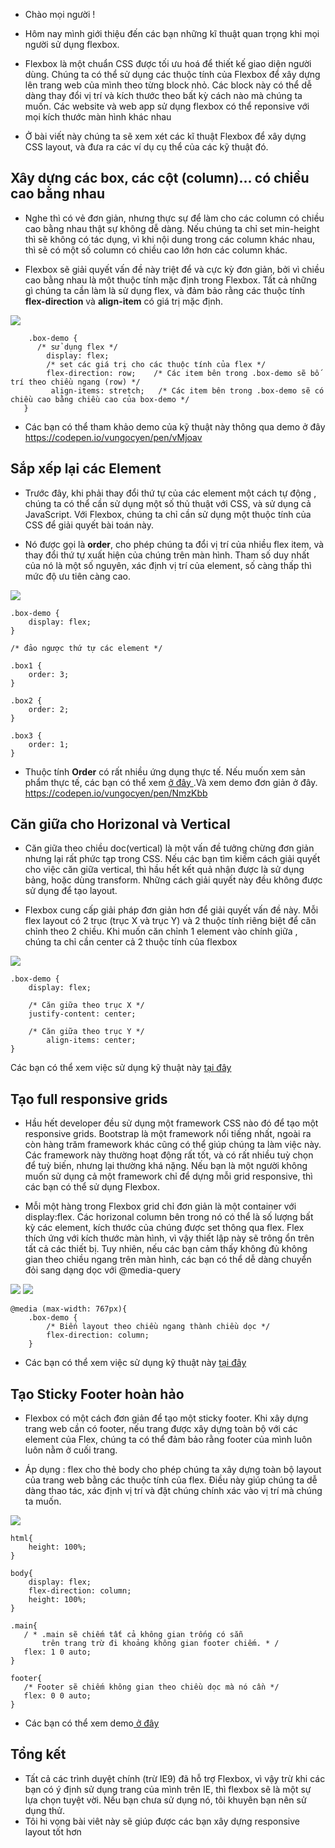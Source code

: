 - Chào mọi người !

- Hôm nay mình giới thiệu đến các bạn những kĩ thuật quan trọng khi mọi người sử dụng flexbox.

- Flexbox là một chuẩn CSS được tối ưu hoá để thiết kế giao diện người dùng. Chúng ta có thể sử dụng các thuộc tính của Flexbox để xây dựng lên trang web của mình theo từng block nhỏ. Các block này có thể dễ dàng thay đổi vị trí và kích thước theo bất kỳ cách nào mà chúng ta muốn. Các website và web app sử dụng flexbox có thể reponsive với mọi kích thước màn hình khác nhau

- Ở bài viết này chúng ta sẽ xem xét các kĩ thuật Flexbox để xây dựng CSS layout, và đưa ra các ví dụ cụ thể của các kỹ thuật đó.


## Xây dựng các box, các cột (column)... có chiều cao bằng nhau

- Nghe thì có vẻ đơn giản, nhưng thực sự để làm cho các column có chiều cao bằng nhau thật sự không dễ dàng. Nếu chúng ta chỉ set min-height thì sẽ không có tác dụng, vì khi nội dung trong các column khác nhau, thì sẽ có một số column có chiều cao lớn hơn các column khác.

- Flexbox sẽ giải quyết vấn đề này triệt để và cực kỳ đơn giản, bởi vì chiều cao bằng nhau là một thuộc tính mặc định trong Flexbox.  Tất cả những gì chúng ta cần làm là sử dụng flex, và đảm bảo rằng các thuộc tính **flex-direction** và **align-item** có giá trị mặc định.

![](https://images.viblo.asia/89bba44c-f399-4401-8572-c3816ea8b006.jpg)
```
    .box-demo {
      /* sử dụng flex */
        display: flex;
        /* set các giá trị cho các thuộc tính của flex */
        flex-direction: row;    /* Các item bên trong .box-demo sẽ bố trí theo chiều ngang (row) */
         align-items: stretch;   /* Các item bên trong .box-demo sẽ có chiều cao bằng chiều cao của box-demo */
   }
```


- Các bạn có thể tham khảo demo của kỹ thuật này thông qua demo ở đây https://codepen.io/vungocyen/pen/vMjoav


##  Sắp xếp lại các Element

- Trước đây, khi phải thay đổi thứ tự của các element một cách tự động , chúng ta có thể cần sử dụng một số thủ thuật với CSS, và sử dụng cả JavaScript. Với Flexbox, chúng ta chỉ cần sử dụng một thuộc tính của CSS để giải quyết bài toán này.

- Nó được gọi là **order**, cho phép chúng ta đổi vị trí của nhiều flex item, và thay đổi thứ tự xuất hiện của chúng trên màn hình. Tham số duy nhất của nó là một số nguyên, xác định vị trí của element, số càng thấp thì mức độ ưu tiên càng cao. 

![](https://images.viblo.asia/a95fda24-7b99-4e3e-8188-5294b528bab9.png)


```
.box-demo {
    display: flex;
}

/* đảo ngược thứ tự các element */

.box1 {
    order: 3;
}

.box2 {
    order: 2;
}

.box3 {
    order: 1;
}
```

- Thuộc tính **Order** có rất nhiều ứng dụng thực tế.  Nếu muốn xem sản phẩm thực tế, các bạn có thể xem [ở đây ](https://demo.tutorialzine.com/2015/11/using-flexbox-to-create-a-responsive-comment-section/) .Và xem demo đơn giản ở đây. https://codepen.io/vungocyen/pen/NmzKbb



##  Căn giữa cho Horizonal và Vertical 

- Căn giữa theo chiều doc(vertical) là một vấn đề tưởng chừng đơn giản nhưng lại rất phức tạp trong CSS. Nếu các bạn tìm kiếm cách giải quyết cho việc căn giữa vertical, thì hầu hết kết quả nhận được là sử dụng bảng, hoặc dùng transform. Những cách giải quyết này đều không được sử dụng để tạo layout.

- Flexbox cung cấp giải pháp đơn giản hơn để giải quyết vấn đề này. Mỗi flex layout có 2 trục (trục X và trục Y) và 2 thuộc tính riêng biệt để căn chỉnh theo 2 chiều.  Khi muốn căn chỉnh 1 element vào chính giữa , chúng ta chỉ cần center cả 2 thuộc tính của flexbox

![](https://images.viblo.asia/e63d5c44-c001-427f-9c96-603d77713faa.png)


```
.box-demo {
    display: flex;
    
    /* Căn giữa theo trục X */
    justify-content: center;

    /* Căn giữa theo trục Y */
        align-items: center;
}
```


Các bạn có thể xem việc sử dụng kỹ thuật này  [tại đây](https://codepen.io/vungocyen/pen/xezKXM)


##  Tạo full responsive grids

- Hầu hết developer đều sử dụng một framework CSS nào đó để tạo một responsive grids. Bootstrap là một framework nổi tiếng nhất, ngoài ra còn hàng trăm framework khác cũng có thể giúp chúng ta làm việc này. Các framework này thường hoạt động rất tốt, và có rất nhiều tuỳ chọn để tuỳ biến, nhưng lại thường khá nặng. Nếu bạn là một người không muốn sử dụng cả một framework chỉ để dựng mỗi grid responsive, thì các bạn có thể sử dụng Flexbox.

- Mỗi một hàng trong Flexbox grid chỉ đơn giản là một container với display:flex. Các horizonal column bên trong nó có thể là số lượng bất kỳ các element, kích thước của chúng được set thông qua flex.  Flex thích ứng với kích thước màn hình, vì vậy thiết lập này sẽ trông ổn trên tất cả các thiết bị. Tuy nhiên, nếu các bạn cảm thấy không đủ không gian theo chiều ngang trên màn hình, các bạn có thể dễ dàng chuyển đỏi sang dạng dọc với @media-query


![](https://images.viblo.asia/a0f35eaf-5651-405d-be80-56dde4a7bc3a.png)
![](https://images.viblo.asia/8b28d505-b765-484a-8f42-15ce8287f7c2.png)

```
@media (max-width: 767px){
    .box-demo {
        /* Biến layout theo chiều ngang thành chiều dọc */
        flex-direction: column;     
    }
```


- Các bạn có thể xem việc sử dụng kỹ thuật này [tại đây](https://codepen.io/vungocyen/pen/GLGKYq)




##  Tạo Sticky Footer hoàn hảo

- Flexbox có một cách đơn giản để tạo một sticky footer. Khi xây dựng trang web cần có footer, nếu trang được xây dựng toàn bộ với các element của Flex, chúng ta có thể đảm bảo rằng footer của mình luôn luôn nằm ở cuối trang.

- Áp dụng : flex cho thẻ body cho phép chúng ta xây dựng toàn bộ layout của trang web bằng các thuộc tính của flex. Điều này giúp chúng ta dễ dàng thao tác, xác định vị trí và đặt chúng chính xác vào vị trí mà chúng ta muốn.


![](https://images.viblo.asia/609d4857-0df2-4b40-af79-5c072e6c786e.png)

```
html{
    height: 100%;
}

body{
    display: flex;
    flex-direction: column;
    height: 100%;
}

.main{
   / * .main sẽ chiếm tất cả không gian trống có sẵn
       trên trang trừ đi khoảng không gian footer chiếm. * /
   flex: 1 0 auto;
}

footer{
   /* Footer sẽ chiếm không gian theo chiều dọc mà nó cần */
   flex: 0 0 auto;
}

```

- Các bạn có thể xem demo[ ở đây](https://codepen.io/vungocyen/pen/XQYrLG)

## Tổng kết

- Tất cả các trình duyệt chính (trừ IE9) đã hỗ trợ Flexbox, vì vậy trừ khi các bạn có ý định sử dụng trang của mình trên IE, thì flexbox sẽ là một sự lựa chọn tuyệt vời. Nếu bạn chưa sử dụng nó, tôi khuyên bạn nên sử dụng thử.
- Tôi hi vọng bài viêt này sẽ giúp được các bạn xây dựng responsive layout tốt hơn